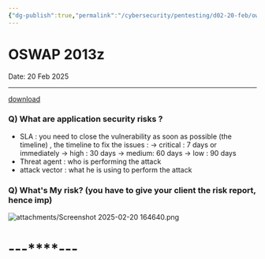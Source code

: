 ```yaml
---
{"dg-publish":true,"permalink":"/cybersecurity/pentesting/d02-20-feb/owasp-2013/"}
---
```



# **OSWAP 2013**z
Date: 20 Feb 2025

---
[download](https://sourceforge.net/projects/owaspbwa/)

### Q) What are application security risks ?
- SLA : you need to close the vulnerability as soon as possible (the timeline) , the timeline to fix the issues :
  → critical : 7 days or immediately
  → high : 30 days
  → medium: 60 days
  → low : 90 days
- Threat agent : who is performing the attack
- attack vector : what he is using to perform the attack

### Q) What's My risk? (you have to give your client the risk report, hence imp)


![attachments/Screenshot 2025-02-20 164640.png](/img/user/Cybersecurity/Pentesting/attachments/Screenshot%202025-02-20%20164640.png)
#                                    ---****---